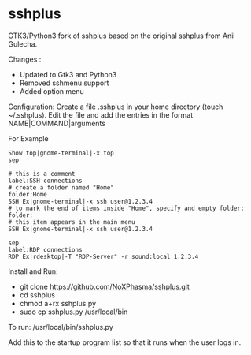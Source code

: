 sshplus
======

GTK3/Python3 fork of sshplus based on the original sshplus from Anil Gulecha.

Changes :

- Updated to Gtk3 and Python3
- Removed sshmenu support
- Added option menu

Configuration:
Create a file .sshplus in your home directory (touch ~/.sshplus).
Edit the file and add the entries in the format
NAME|COMMAND|arguments

For Example

```
Show top|gnome-terminal|-x top
sep

# this is a comment
label:SSH connections
# create a folder named "Home"
folder:Home
SSH Ex|gnome-terminal|-x ssh user@1.2.3.4
# to mark the end of items inside "Home", specify and empty folder:
folder:
# this item appears in the main menu
SSH Ex|gnome-terminal|-x ssh user@1.2.3.4

sep
label:RDP connections
RDP Ex|rdesktop|-T "RDP-Server" -r sound:local 1.2.3.4
```

Install and Run:
- git clone https://github.com/NoXPhasma/sshplus.git
- cd sshplus
- chmod a+rx sshplus.py
- sudo cp sshplus.py /usr/local/bin

To run:
/usr/local/bin/sshplus.py

Add this to the startup program list so that it runs when the user logs in.
